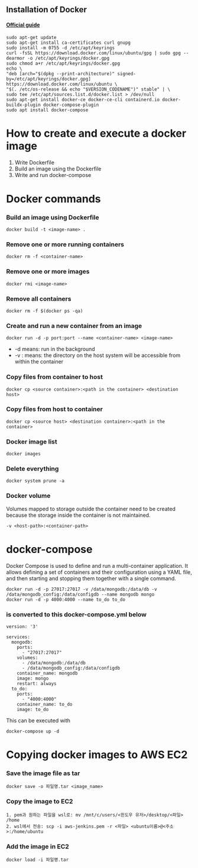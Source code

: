 ## Installation of Docker
#### [Official guide](https://docs.docker.com/engine/install/ubuntu/)
~~~
sudo apt-get update
sudo apt-get install ca-certificates curl gnupg
sudo install -m 0755 -d /etc/apt/keyrings
curl -fsSL https://download.docker.com/linux/ubuntu/gpg | sudo gpg --dearmor -o /etc/apt/keyrings/docker.gpg
sudo chmod a+r /etc/apt/keyrings/docker.gpg
echo \
"deb [arch="$(dpkg --print-architecture)" signed-by=/etc/apt/keyrings/docker.gpg] https://download.docker.com/linux/ubuntu \
"$(. /etc/os-release && echo "$VERSION_CODENAME")" stable" | \
sudo tee /etc/apt/sources.list.d/docker.list > /dev/null
sudo apt-get install docker-ce docker-ce-cli containerd.io docker-buildx-plugin docker-compose-plugin
sudo apt install docker-compose
~~~

# How to create and execute a docker image
1. Write Dockerfile
2. Build an image using the Dockerfile
3. Write and run docker-compose

# Docker commands
### Build an image using Dockerfile
~~~
docker build -t <image-name> .
~~~
### Remove one or more running containers
~~~
docker rm -f <container-name>
~~~
### Remove one or more images
~~~
docker rmi <image-name>
~~~
### Remove all containers
~~~
docker rm -f $(docker ps -qa)
~~~
### Create and run a new container from an image
~~~
docker run -d -p port:port --name <container-name> <image-name>
~~~
- -d means: run in the background
- -v <directory on the host system>:<directory in the container> means: the directory on the host system will be accessible from within the container
### Copy files from container to host
~~~
docker cp <source container>:<path in the container> <destination host>
~~~
### Copy files from host to container
~~~
docker cp <source host> <destination container>:<path in the container>
~~~
### Docker image list
~~~
docker images
~~~
### Delete everything
~~~
docker system prune -a
~~~
### Docker volume
Volumes mapped to storage outside the container need to be created because the storage inside the container is not maintained.
~~~
-v <host-path>:<container-path>
~~~

# docker-compose
Docker Compose is used to define and run a multi-container application. It allows defining a set of containers and their configuration using a YAML file, and then starting and stopping them together with a single command.
~~~
docker run -d -p 27017:27017 -v /data/mongodb:/data/db -v /data/mongodb_config:/data/configdb --name mongodb mongo
docker run -d -p 4000:4000 --name to_do to_do
~~~
### is converted to this docker-compose.yml below
~~~
version: '3'

services:
  mongodb:
    ports:
      - "27017:27017"
    volumes:
      - /data/mongodb:/data/db
      - /data/mongodb_config:/data/configdb
    container_name: mongodb
    image: mongo
    restart: always
  to_do:
    ports:
      - "4000:4000"
    container_name: to_do
    image: to_do
~~~
This can be executed with
~~~
docker-compose up -d
~~~
  
# Copying docker images to AWS EC2
### Save the image file as tar
~~~
docker save -o 파일명.tar <image_name>
~~~
### Copy the image to EC2
~~~
1. pem과 원하는 파일을 wsl로: mv /mnt/c/users/<윈도우 유저>/desktop/<파일> /home
2. wsl에서 전송: scp -i aws-jenkins.pem -r <파일> <ubuntu이름>@<주소>:/home/ubuntu
~~~
### Add the image in EC2
~~~
docker load -i 파일명.tar
~~~
